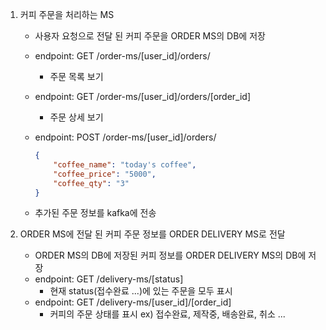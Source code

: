 1. 커피 주문을 처리하는 MS

   - 사용자 요청으로 전달 된 커피 주문을 ORDER MS의 DB에 저장

   - endpoint: GET /order-ms/[user_id]/orders/

     - 주문 목록 보기

   - endpoint: GET /order-ms/[user_id]/orders/[order_id]

     - 주문 상세 보기

   - endpoint: POST /order-ms/[user_id]/orders/

     ```json
     {
         "coffee_name": "today's coffee",
         "coffee_price": "5000",
         "coffee_qty": "3"
     }
     ```

   - 추가된 주문 정보를 kafka에 전송

2. ORDER MS에 전달 된 커피 주문 정보를 ORDER DELIVERY MS로 전달

   - ORDER MS의 DB에 저장된 커피 정보를 ORDER DELIVERY MS의 DB에 저장
   - endpoint: GET /delivery-ms/[status]
     - 현재 status(접수완료 ...)에 있는 주문을 모두 표시
   - endpoint: GET /delivery-ms/[user_id]/[order_id]
     - 커피의 주문 상태를 표시 ex) 접수완료, 제작중, 배송완료, 취소 ...